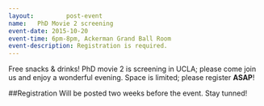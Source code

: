 ```yaml
---
layout:     	post-event
name:	PhD Movie 2 screening
event-date:	2015-10-20
event-time:	6pm-8pm, Ackerman Grand Ball Room
event-description: Registration is required.	
---
```


Free snacks & drinks! PhD movie 2 is screening in UCLA; please come join us and enjoy a wonderful evening. Space is limited; please register <b>ASAP</b>!

##Registration
Will be posted two weeks before the event. Stay tunned!
